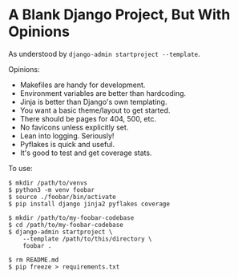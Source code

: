 

A Blank Django Project, But With Opinions
=========================================

As understood by `django-admin startproject --template`.

Opinions:

* Makefiles are handy for development.
* Environment variables are better than hardcoding.
* Jinja is better than Django's own templating.
* You want a basic theme/layout to get started.
* There should be pages for 404, 500, etc.
* No favicons unless explicitly set.
* Lean into logging. Seriously!
* Pyflakes is quick and useful.
* It's good to test and get coverage stats.

To use:

    $ mkdir /path/to/venvs
    $ python3 -m venv foobar
    $ source ./foobar/bin/activate
    $ pip install django jinja2 pyflakes coverage

    $ mkdir /path/to/my-foobar-codebase
    $ cd /path/to/my-foobar-codebase
    $ django-admin startproject \
        --template /path/to/this/directory \
        foobar .

    $ rm README.md
    $ pip freeze > requirements.txt


